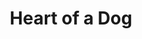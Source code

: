 ---
title: Heart of a Dog
authors:
- Mikhail Bulgakov
year: 1925
goodreads: 113205
rating: 4
tags:
- Fiction
---